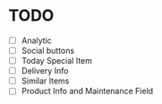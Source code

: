 # TODO
- [ ] Analytic
- [ ] Social buttons
- [ ] Today Special Item
- [ ] Delivery Info
- [ ] Similar Items
- [ ] Product Info and Maintenance Field
